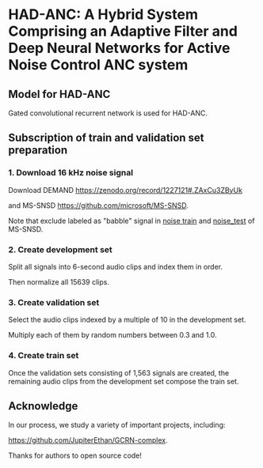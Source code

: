 # HAD-ANC: A Hybrid System Comprising an Adaptive Filter and Deep Neural Networks for Active Noise Control ANC system  
  
## Model for HAD-ANC
Gated convolutional recurrent network is used for HAD-ANC.
  

  
  
## Subscription of train and validation set preparation  
### 1. Download 16 kHz noise signal
Download DEMAND https://zenodo.org/record/1227121#.ZAxCu3ZByUk
  
and MS-SNSD https://github.com/microsoft/MS-SNSD.
  
Note that exclude labeled as "babble" signal in [noise train](https://github.com/microsoft/MS-SNSD/tree/master/noise_train) and [noise_test](https://github.com/microsoft/MS-SNSD/tree/master/noise_test) of MS-SNSD.

### 2. Create development set
Split all signals into 6-second audio clips and index them in order.
  
Then normalize all 15639 clips.

### 3. Create validation set
Select the audio clips indexed by a multiple of 10 in the development set.
  
Multiply each of them by random numbers between 0.3 and 1.0.

### 4. Create train set
Once the validation sets consisting of 1,563 signals are created, the remaining audio clips from the development set compose the train set.

## Acknowledge
In our process, we study a variety of important projects, including:
  
https://github.com/JupiterEthan/GCRN-complex.
  
Thanks for authors to open source code!
